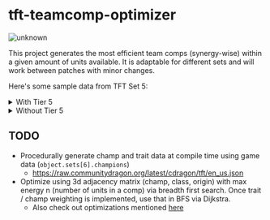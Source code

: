 # tft-teamcomp-optimizer

![unknown](https://user-images.githubusercontent.com/39736205/124393917-e0536b80-dcca-11eb-8aed-ada95a06e3e3.png)


This project generates the most efficient team comps (synergy-wise) within a given amount of units available. It is adaptable for different sets and will work between patches with minor changes.

Here's some sample data from TFT Set 5:

<details>
<summary>With Tier 5</summary>

TODO

</details>

<details>
<summary>Without Tier 5</summary>

<details>
<summary>Most synergies for 8 units</summary>

- 18: Brand, Diana, Kalista, Katarina, Mordekaiser, Morgana, Ryze, Viktor
- 18: Diana, Kalista, Katarina, Mordekaiser, Morgana, Nunu, Ryze, Warwick
- 17: Aatrox, Aphelios, Diana, Ivern, Mordekaiser, Nocturne, Syndra, Varus
- 17: Aatrox, Aphelios, Diana, Karma, Khazix, Mordekaiser, Syndra, Varus
- 17: Aatrox, Ashe, Nautilus, Rell, Sejuani, Taric, Varus, Yasuo
- 17: Aatrox, Brand, Draven, Lux, Nunu, Ryze, Velkoz, Warwick
- 17: Aatrox, Brand, Hecarim, Kalista, Lux, Rell, Ryze, Viktor
- 17: Aatrox, Brand, Kalista, Leona, Lux, Ryze, Thresh, Viktor
- 17: Aatrox, Brand, Kalista, Lux, Ryze, Varus, Vayne, Viktor
- 17: Aatrox, Diana, Ivern, Leona, Mordekaiser, Nocturne, Syndra, Vladimir
- 17: Aatrox, Diana, Ivern, Lux, Mordekaiser, Morgana, Nocturne, Syndra
- 17: Aatrox, Diana, Ivern, Lux, Mordekaiser, Nocturne, Syndra, Vladimir
- 17: Aatrox, Diana, Ivern, Mordekaiser, Nocturne, Rell, Sejuani, Syndra
- 17: Aatrox, Diana, Ivern, Mordekaiser, Nocturne, Rell, Syndra, Vladimir
- 17: Aatrox, Diana, Ivern, Mordekaiser, Nocturne, Syndra, Varus, Vladimir
- 17: Aatrox, Diana, Ivern, Mordekaiser, Nocturne, Syndra, Velkoz, Vladimir
- 17: Aatrox, Diana, Karma, Khazix, Lux, Mordekaiser, Morgana, Syndra
- 17: Aatrox, Diana, Karma, Khazix, Mordekaiser, Rell, Sejuani, Syndra
- 17: Aatrox, Diana, Katarina, Leona, Mordekaiser, Nautilus, Rell, Sejuani
- 17: Aatrox, Diana, Khazix, Leona, Mordekaiser, Nautilus, Rell, Sejuani
- 17: Aatrox, Diana, Khazix, Leona, Nautilus, Rell, Riven, Sejuani
- 17: Aatrox, Diana, Leblanc, Leona, Mordekaiser, Nautilus, Rell, Sejuani
- 17: Aatrox, Diana, Leona, Mordekaiser, Nautilus, Nocturne, Rell, Sejuani
- 17: Aatrox, Hecarim, Kalista, Lux, Nunu, Rell, Ryze, Warwick
- 17: Aatrox, Kalista, Leona, Lux, Nunu, Ryze, Thresh, Warwick
- 17: Aatrox, Kalista, Lux, Nunu, Ryze, Varus, Vayne, Warwick
- 17: Aatrox, Kalista, Lux, Nunu, Ryze, Velkoz, Viktor, Warwick
- 17: Aatrox, Leona, Nautilus, Rell, Riven, Sejuani, Soraka, Vladimir
- 17: Aphelios, Ashe, Diana, Draven, Katarina, Mordekaiser, Taric, Thresh
- 17: Aphelios, Diana, Draven, Gragas, Khazix, Mordekaiser, Vayne, Warwick
- 17: Aphelios, Diana, Gragas, Katarina, Mordekaiser, Riven, Vayne, Warwick
- 17: Aphelios, Diana, Hecarim, Katarina, Mordekaiser, Sejuani, Vayne, Yasuo
</details>

<details>
<summary>Most synergies for 7 units</summary>

- 16: Diana, Ivern, Karma, Mordekaiser, Nocturne, Riven, Vladimir
- 16: Diana, Ivern, Karma, Mordekaiser, Nocturne, Soraka, Yasuo
- 15: Aatrox, Diana, Leona, Mordekaiser, Nautilus, Rell, Sejuani
- 15: Diana, Ivern, Karma, LeeSin, Nidalee, Nocturne, Pantheon
- 15: Diana, Ivern, Karma, LeeSin, Nidalee, Nocturne, Trundle
- 15: Diana, Ivern, LeeSin, Nidalee, Nocturne, Pantheon, Soraka
- 15: Diana, Ivern, LeeSin, Nidalee, Nocturne, Soraka, Trundle
- 15: Diana, Jax, Khazix, Nidalee, Pantheon, Rell, Sejuani
- 15: Diana, Jax, Khazix, Nidalee, Rell, Sejuani, Trundle
- 15: Diana, Khazix, LeeSin, Mordekaiser, Pantheon, Riven, Trundle
- 15: Diana, Khazix, Mordekaiser, Nidalee, Pantheon, Trundle, Yasuo
- 15: Diana, Leblanc, Lissandra, Mordekaiser, Morgana, Riven, Soraka
- 15: Diana, Leblanc, Lissandra, Mordekaiser, Morgana, Vladimir, Yasuo
- 15: Ivern, Leona, Nautilus, Rell, Sejuani, Syndra, Vladimir
- 14: Aatrox, Diana, Ivern, Karma, Khazix, Mordekaiser, Vladimir
- 14: Aatrox, Diana, Ivern, Karma, Mordekaiser, Nocturne, Soraka
- 14: Aatrox, Diana, Ivern, Karma, Mordekaiser, Nocturne, Vladimir
- 14: Aatrox, Diana, Ivern, Karma, Nocturne, Riven, Vladimir
- 14: Aatrox, Diana, Ivern, Karma, Nocturne, Soraka, Yasuo
- 14: Aatrox, Diana, Ivern, Mordekaiser, Nocturne, Syndra, Vladimir
- 14: Aatrox, Draven, Hecarim, Jax, Leona, Rell, Thresh
- 14: Aatrox, Draven, Hecarim, Jax, Lux, Rell, Ryze
- 14: Aatrox, Draven, Hecarim, Jax, Rell, Varus, Vayne
- 14: Aatrox, Draven, Hecarim, Jax, Rell, Velkoz, Viktor
- 14: Aatrox, Draven, Hecarim, Katarina, Leona, Nautilus, Rell
- 14: Aatrox, Draven, Hecarim, Leona, Nautilus, Rell, Ryze
- 14: Aatrox, Draven, Hecarim, Leona, Nautilus, Rell, Thresh
- 14: Aatrox, Draven, Hecarim, Leona, Nautilus, Rell, Vayne
- 14: Aatrox, Draven, Hecarim, Leona, Nautilus, Rell, Viktor
- 14: Aatrox, Draven, Hecarim, Leona, Nautilus, Rell, Warwick
- 14: Aatrox, Draven, Hecarim, Lux, Nautilus, Rell, Ryze
- 14: Aatrox, Draven, Hecarim, Lux, Nautilus, Rell, Thresh
</details>


</details>

## TODO

- Procedurally generate champ and trait data at compile time using game data (`object.sets[6].champions`)
  - https://raw.communitydragon.org/latest/cdragon/tft/en_us.json
- Optimize using 3d adjacency matrix (champ, class, origin) with max energy n (number of units in a comp) via breadth first search. Once trait / champ weighting is implemented, use that in BFS via Dijkstra.
  - Also check out optimizations mentioned [here](https://redd.it/oams7w)

